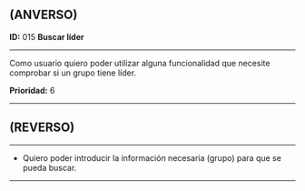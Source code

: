 ## (ANVERSO)

**ID:** 015 **Buscar líder**

***

Como usuario quiero poder utilizar alguna funcionalidad que necesite comprobar si un grupo tiene líder. 

**Prioridad:** 6

***

## (REVERSO)

***

* Quiero poder introducir la información necesaria (grupo) para que se pueda buscar.

***
